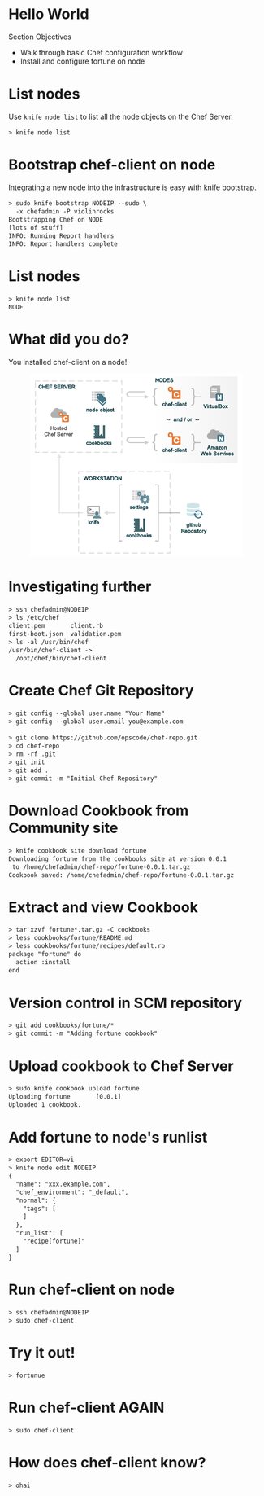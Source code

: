 # Hello World

Section Objectives

* Walk through basic Chef configuration workflow
* Install and configure fortune on node

# List nodes

Use `knife node list` to list all the node objects on the Chef Server.

    > knife node list

# Bootstrap chef-client on node

Integrating a new node into the infrastructure is easy with knife
bootstrap.

    > sudo knife bootstrap NODEIP --sudo \
      -x chefadmin -P violinrocks
    Bootstrapping Chef on NODE
    [lots of stuff]
    INFO: Running Report handlers
    INFO: Report handlers complete

# List nodes

    > knife node list
    NODE

# What did you do?

You installed chef-client on a node!

<center><img src="../images/overview_chef_quick.png"></center>

# Investigating further

    > ssh chefadmin@NODEIP
    > ls /etc/chef
    client.pem       client.rb
    first-boot.json  validation.pem
    > ls -al /usr/bin/chef
    /usr/bin/chef-client ->
      /opt/chef/bin/chef-client

# Create Chef Git Repository

    > git config --global user.name "Your Name"
    > git config --global user.email you@example.com

    > git clone https://github.com/opscode/chef-repo.git
    > cd chef-repo
    > rm -rf .git
    > git init
    > git add .
    > git commit -m "Initial Chef Repository"

# Download Cookbook from Community site

    > knife cookbook site download fortune
    Downloading fortune from the cookbooks site at version 0.0.1
     to /home/chefadmin/chef-repo/fortune-0.0.1.tar.gz
    Cookbook saved: /home/chefadmin/chef-repo/fortune-0.0.1.tar.gz

# Extract and view Cookbook
    > tar xzvf fortune*.tar.gz -C cookbooks
    > less cookbooks/fortune/README.md
    > less cookbooks/fortune/recipes/default.rb
    package "fortune" do
      action :install
    end

# Version control in SCM repository
    > git add cookbooks/fortune/*
    > git commit -m "Adding fortune cookbook"

# Upload cookbook to Chef Server
    > sudo knife cookbook upload fortune
    Uploading fortune       [0.0.1]
    Uploaded 1 cookbook.

# Add fortune to node's runlist

    > export EDITOR=vi
    > knife node edit NODEIP
    {
      "name": "xxx.example.com",
      "chef_environment": "_default",
      "normal": {
        "tags": [
        ]
      },
      "run_list": [
        "recipe[fortune]"
      ]
    }

# Run chef-client on node

    > ssh chefadmin@NODEIP
    > sudo chef-client

# Try it out!

    > fortunue

# Run chef-client AGAIN
    > sudo chef-client

# How does chef-client know?
    > ohai
